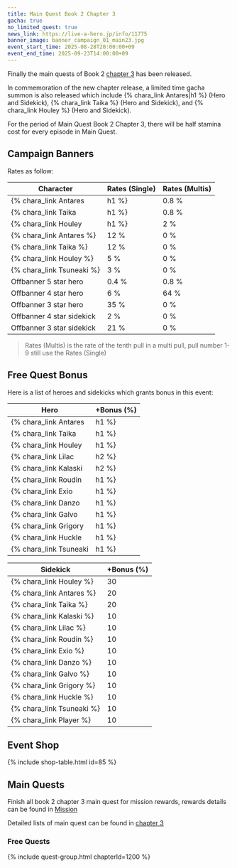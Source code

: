 ```yaml
---
title: Main Quest Book 2 Chapter 3
gacha: true
no_limited_quest: true
news_link: https://live-a-hero.jp/info/11775
banner_image: banner_campaign_01_main23.jpg
event_start_time: 2025-08-28T20:00:00+09
event_end_time: 2025-09-23T14:00:00+09
---
```


Finally the main quests of Book 2 [chapter 3](/main_quests/chapter08/) has been released.

In commemoration of the new chapter release, a limited time gacha summon is also released which include {% chara_link Antares|h1 %} (Hero and Sidekick), {% chara_link Taika %} (Hero and Sidekick), and {% chara_link Houley %} (Hero and Sidekick).

For the period of Main Quest Book 2 Chapter 3, there will be half stamina cost for every episode in Main Quest.

## Campaign Banners

Rates as follow:

| Character                                                | Rates (Single) | Rates (Multis) |
|----------------------------------------------------------|----------------|----------------|
| {% chara_link Antares|h1 %}                            | 0.8 %            | 1.6 %            |
| {% chara_link Taika|h1 %}                            | 0.8 %            | 1.6 %           |
| {% chara_link Houley|h1 %}                               | 2 %              | 32 %             |
| {% chara_link Antares %}                                    | 12 %              | 0 %              |
| {% chara_link Taika %}                                  | 12 %             | 0 %              |
| {% chara_link Houley %}                                  | 5 %             | 0 %              |
| {% chara_link Tsuneaki %}                                  | 3 %             | 0 %              |
| Offbanner 5 star hero                                    | 0.4 %            | 0.8 %            |
| Offbanner 4 star hero                                    | 6 %              | 64 %             |
| Offbanner 3 star hero                                    | 35 %             | 0 %              |
| Offbanner 4 star sidekick                                | 2 %              | 0 %              |
| Offbanner 3 star sidekick                                | 21 %             | 0 %              |

>Rates (Multis) is the rate of the tenth pull in a multi pull, pull number 1-9 still use the Rates (Single)

## Free Quest Bonus

Here is a list of heroes and sidekicks which grants bonus in this event:

| Hero | +Bonus (%)|
|------------|--------------|
| {% chara_link Antares|h1 %} | 40 |
| {% chara_link Taika|h1 %}  | 40 |
| {% chara_link Houley|h1 %}  | 30 |
| {% chara_link Lilac|h2 %}  | 20 |
| {% chara_link Kalaski|h2 %}  | 20 |
| {% chara_link Roudin|h1 %} | 10 | 
| {% chara_link Exio|h1 %} | 20 | 
| {% chara_link Danzo|h1 %} | 20 |
| {% chara_link Galvo|h1 %} | 10 | 
| {% chara_link Grigory|h1 %} | 10 | 
| {% chara_link Huckle|h1 %} | 10 | 
| {% chara_link Tsuneaki|h1 %} | 10 | 

| Sidekick | +Bonus (%) |
|-------------|---------------|
| {% chara_link Houley %} | 30 | 
| {% chara_link Antares %}  | 20 | 
| {% chara_link Taika %}  | 20 | 
| {% chara_link Kalaski %}  | 10 | 
| {% chara_link Lilac %}  | 10 | 
| {% chara_link Roudin %}  | 10 |
| {% chara_link Exio %}  | 10 | 
| {% chara_link Danzo %}  | 10 | 
| {% chara_link Galvo %}  | 10 | 
| {% chara_link Grigory %}  | 10 | 
| {% chara_link Huckle %}  | 10 | 
| {% chara_link Tsuneaki %}  | 10 | 
| {% chara_link Player %} | 10 | 

## Event Shop

{% include shop-table.html id=85 %}

## Main Quests

Finish all book 2 chapter 3 main quest for mission rewards, rewards details can be found in [Mission](/guide/mission/#main-quest)

Detailed lists of main quest can be found in [chapter 3](/main_quests/chapter08/)

### Free Quests

{% include quest-group.html chapterId=1200 %}
